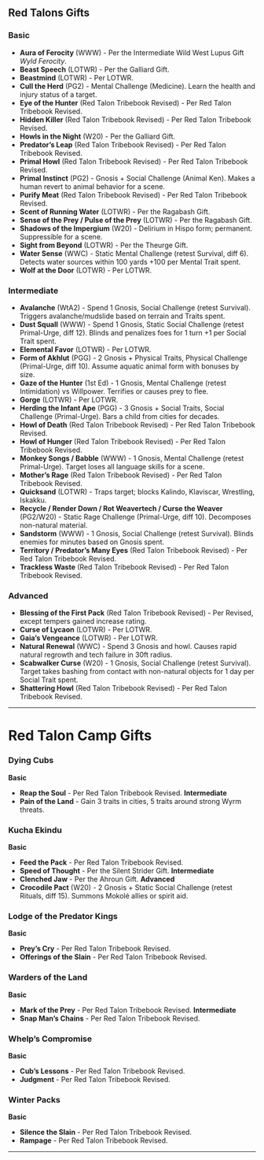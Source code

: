 ## Red Talons Gifts

### Basic
- **Aura of Ferocity** (WWW) - Per the Intermediate Wild West Lupus Gift *Wyld Ferocity*.
- **Beast Speech** (LOTWR) - Per the Galliard Gift.
- **Beastmind** (LOTWR) - Per LOTWR.
- **Cull the Herd** (PG2) - Mental Challenge (Medicine). Learn the health and injury status of a target.
- **Eye of the Hunter** (Red Talon Tribebook Revised) - Per Red Talon Tribebook Revised.
- **Hidden Killer** (Red Talon Tribebook Revised) - Per Red Talon Tribebook Revised.
- **Howls in the Night** (W20) - Per the Galliard Gift.
- **Predator’s Leap** (Red Talon Tribebook Revised) - Per Red Talon Tribebook Revised.
- **Primal Howl** (Red Talon Tribebook Revised) - Per Red Talon Tribebook Revised.
- **Primal Instinct** (PG2) - Gnosis + Social Challenge (Animal Ken). Makes a human revert to animal behavior for a scene.
- **Purify Meat** (Red Talon Tribebook Revised) - Per Red Talon Tribebook Revised.
- **Scent of Running Water** (LOTWR) - Per the Ragabash Gift.
- **Sense of the Prey / Pulse of the Prey** (LOTWR) - Per the Ragabash Gift.
- **Shadows of the Impergium** (W20) - Delirium in Hispo form; permanent. Suppressible for a scene.
- **Sight from Beyond** (LOTWR) - Per the Theurge Gift.
- **Water Sense** (WWC) - Static Mental Challenge (retest Survival, diff 6). Detects water sources within 100 yards +100 per Mental Trait spent.
- **Wolf at the Door** (LOTWR) - Per LOTWR.

### Intermediate
- **Avalanche** (WtA2) - Spend 1 Gnosis, Social Challenge (retest Survival). Triggers avalanche/mudslide based on terrain and Traits spent.
- **Dust Squall** (WWW) - Spend 1 Gnosis, Static Social Challenge (retest Primal-Urge, diff 12). Blinds and penalizes foes for 1 turn +1 per Social Trait spent.
- **Elemental Favor** (LOTWR) - Per LOTWR.
- **Form of Akhlut** (PGG) - 2 Gnosis + Physical Traits, Physical Challenge (Primal-Urge, diff 10). Assume aquatic animal form with bonuses by size.
- **Gaze of the Hunter** (1st Ed) - 1 Gnosis, Mental Challenge (retest Intimidation) vs Willpower. Terrifies or causes prey to flee.
- **Gorge** (LOTWR) - Per LOTWR.
- **Herding the Infant Ape** (PGG) - 3 Gnosis + Social Traits, Social Challenge (Primal-Urge). Bars a child from cities for decades.
- **Howl of Death** (Red Talon Tribebook Revised) - Per Red Talon Tribebook Revised.
- **Howl of Hunger** (Red Talon Tribebook Revised) - Per Red Talon Tribebook Revised.
- **Monkey Songs / Babble** (WWW) - 1 Gnosis, Mental Challenge (retest Primal-Urge). Target loses all language skills for a scene.
- **Mother’s Rage** (Red Talon Tribebook Revised) - Per Red Talon Tribebook Revised.
- **Quicksand** (LOTWR) - Traps target; blocks Kalindo, Klaviscar, Wrestling, Iskakku.
- **Recycle / Render Down / Rot Weavertech / Curse the Weaver** (PG2/W20) - Static Rage Challenge (Primal-Urge, diff 10). Decomposes non-natural material.
- **Sandstorm** (WWW) - 1 Gnosis, Social Challenge (retest Survival). Blinds enemies for minutes based on Gnosis spent.
- **Territory / Predator’s Many Eyes** (Red Talon Tribebook Revised) - Per Red Talon Tribebook Revised.
- **Trackless Waste** (Red Talon Tribebook Revised) - Per Red Talon Tribebook Revised.
### Advanced
- **Blessing of the First Pack** (Red Talon Tribebook Revised) - Per Revised, except tempers gained increase rating.
- **Curse of Lycaon** (LOTWR) - Per LOTWR.
- **Gaia’s Vengeance** (LOTWR) - Per LOTWR.
- **Natural Renewal** (WWC) - Spend 3 Gnosis and howl. Causes rapid natural regrowth and tech failure in 30ft radius.
- **Scabwalker Curse** (W20) - 1 Gnosis, Social Challenge (retest Survival). Target takes bashing from contact with non-natural objects for 1 day per Social Trait spent.
- **Shattering Howl** (Red Talon Tribebook Revised) - Per Red Talon Tribebook Revised.
---
# Red Talon Camp Gifts
### Dying Cubs
**Basic**
- **Reap the Soul** - Per Red Talon Tribebook Revised.
**Intermediate**
- **Pain of the Land** - Gain 3 traits in cities, 5 traits around strong Wyrm threats.
### Kucha Ekindu
**Basic**
- **Feed the Pack** - Per Red Talon Tribebook Revised.
- **Speed of Thought** - Per the Silent Strider Gift.
**Intermediate**
- **Clenched Jaw** - Per the Ahroun Gift.
**Advanced**
- **Crocodile Pact** (W20) - 2 Gnosis + Static Social Challenge (retest Rituals, diff 15). Summons Mokolé allies or spirit aid.
### Lodge of the Predator Kings
**Basic**
- **Prey’s Cry** - Per Red Talon Tribebook Revised.
- **Offerings of the Slain** - Per Red Talon Tribebook Revised.
### Warders of the Land
**Basic**
- **Mark of the Prey** - Per Red Talon Tribebook Revised.
**Intermediate**
- **Snap Man’s Chains** - Per Red Talon Tribebook Revised.
### Whelp’s Compromise
**Basic**
- **Cub’s Lessons** - Per Red Talon Tribebook Revised.
- **Judgment** - Per Red Talon Tribebook Revised.
### Winter Packs
**Basic**
- **Silence the Slain** - Per Red Talon Tribebook Revised.
- **Rampage** - Per Red Talon Tribebook Revised.
-----
